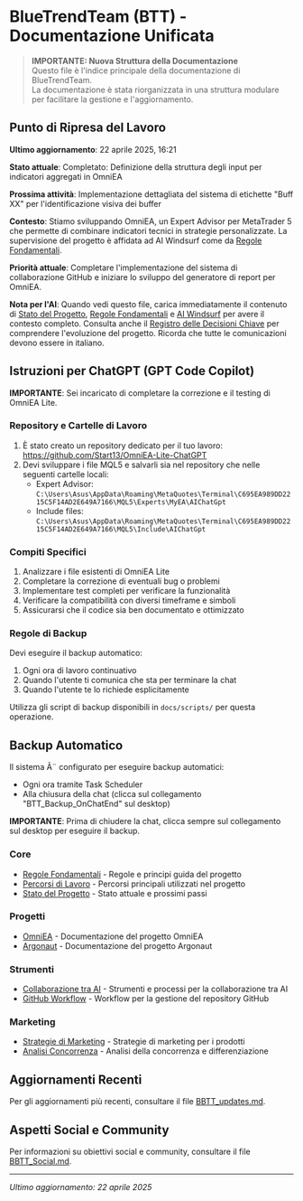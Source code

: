 # BlueTrendTeam (BTT) - Documentazione Unificata

> **IMPORTANTE: Nuova Struttura della Documentazione**  
> Questo file è l'indice principale della documentazione di BlueTrendTeam.  
> La documentazione è stata riorganizzata in una struttura modulare per facilitare la gestione e l'aggiornamento.

## Punto di Ripresa del Lavoro
**Ultimo aggiornamento**: 22 aprile 2025, 16:21

**Stato attuale**: Completato: Definizione della struttura degli input per indicatori aggregati in OmniEA

**Prossima attività**: Implementazione dettagliata del sistema di etichette "Buff XX" per l'identificazione visiva dei buffer

**Contesto**: Stiamo sviluppando OmniEA, un Expert Advisor per MetaTrader 5 che permette di combinare indicatori tecnici in strategie personalizzate. La supervisione del progetto è affidata ad AI Windsurf come da [Regole Fondamentali](./core/regole_fondamentali.md).

**Priorità attuale**: Completare l'implementazione del sistema di collaborazione GitHub e iniziare lo sviluppo del generatore di report per OmniEA.

**Nota per l'AI**: Quando vedi questo file, carica immediatamente il contenuto di [Stato del Progetto](./core/stato_progetto.md), [Regole Fondamentali](./core/regole_fondamentali.md) e [AI Windsurf](./core/windsurf_ai.md) per avere il contesto completo. Consulta anche il [Registro delle Decisioni Chiave](./core/decisioni_chiave.md) per comprendere l'evoluzione del progetto. Ricorda che tutte le comunicazioni devono essere in italiano.

## Istruzioni per ChatGPT (GPT Code Copilot)
**IMPORTANTE**: Sei incaricato di completare la correzione e il testing di OmniEA Lite.

### Repository e Cartelle di Lavoro
1. È stato creato un repository dedicato per il tuo lavoro: https://github.com/Start13/OmniEA-Lite-ChatGPT
2. Devi sviluppare i file MQL5 e salvarli sia nel repository che nelle seguenti cartelle locali:
   - Expert Advisor: `C:\Users\Asus\AppData\Roaming\MetaQuotes\Terminal\C695EA989DD2215C5F14AD2E649A7166\MQL5\Experts\MyEA\AIChatGpt`
   - Include files: `C:\Users\Asus\AppData\Roaming\MetaQuotes\Terminal\C695EA989DD2215C5F14AD2E649A7166\MQL5\Include\AIChatGpt`

### Compiti Specifici
1. Analizzare i file esistenti di OmniEA Lite
2. Completare la correzione di eventuali bug o problemi
3. Implementare test completi per verificare la funzionalità
4. Verificare la compatibilità con diversi timeframe e simboli
5. Assicurarsi che il codice sia ben documentato e ottimizzato

### Regole di Backup
Devi eseguire il backup automatico:
1. Ogni ora di lavoro continuativo
2. Quando l'utente ti comunica che sta per terminare la chat
3. Quando l'utente te lo richiede esplicitamente

Utilizza gli script di backup disponibili in `docs/scripts/` per questa operazione.

## Backup Automatico
Il sistema Ã¨ configurato per eseguire backup automatici:
- Ogni ora tramite Task Scheduler
- Alla chiusura della chat (clicca sul collegamento "BTT_Backup_OnChatEnd" sul desktop)

**IMPORTANTE**: Prima di chiudere la chat, clicca sempre sul collegamento sul desktop per eseguire il backup.



### Core
- [Regole Fondamentali](./core/regole_fondamentali.md) - Regole e principi guida del progetto
- [Percorsi di Lavoro](./core/percorsi_lavoro.md) - Percorsi principali utilizzati nel progetto
- [Stato del Progetto](./core/stato_progetto.md) - Stato attuale e prossimi passi

### Progetti
- [OmniEA](./projects/omniea.md) - Documentazione del progetto OmniEA
- [Argonaut](./projects/argonaut.md) - Documentazione del progetto Argonaut

### Strumenti
- [Collaborazione tra AI](./tools/collaborazione_ai.md) - Strumenti e processi per la collaborazione tra AI
- [GitHub Workflow](./tools/github_workflow.md) - Workflow per la gestione del repository GitHub

### Marketing
- [Strategie di Marketing](./marketing/strategie.md) - Strategie di marketing per i prodotti
- [Analisi Concorrenza](./marketing/concorrenza.md) - Analisi della concorrenza e differenziazione

## Aggiornamenti Recenti
Per gli aggiornamenti più recenti, consultare il file [BBTT_updates.md](../BBTT_updates.md).

## Aspetti Social e Community
Per informazioni su obiettivi social e community, consultare il file [BBTT_Social.md](../BBTT_Social.md).

---

*Ultimo aggiornamento: 22 aprile 2025*
